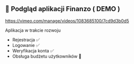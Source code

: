## 📸 Podgląd aplikacji Finanzo ( DEMO ) 

https://vimeo.com/manage/videos/1083685100/7cd9d3b0d5


Aplikacja w trakcie rozwoju
- Rejestracja ✅ 
- Logowanie ✅ 
- Weryfikacja konta ✅
- Obsługa budżetu użytkowników 🔄
